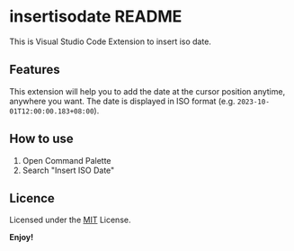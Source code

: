 # insertisodate README

This is Visual Studio Code Extension to insert iso date.

## Features

This extension will help you to add the date at the cursor position anytime, anywhere you want. The date is displayed in ISO format (e.g. `2023-10-01T12:00:00.183+08:00`).

## How to use

1. Open Command Palette
2. Search "Insert ISO Date"

## Licence 
Licensed under the [MIT](https://github.com/sretalk/insertisodate/blob/master/LICENSE) License.

**Enjoy!**
